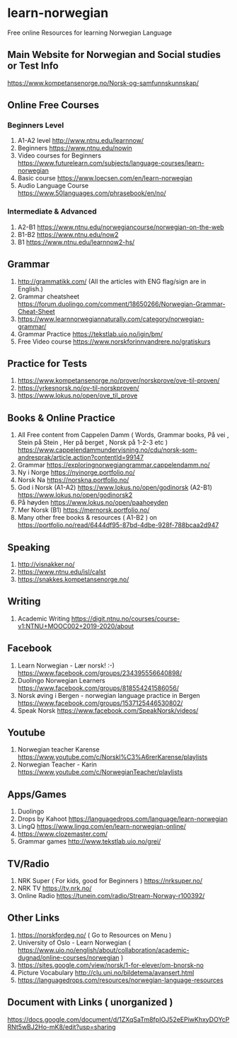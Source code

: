 # learn-norwegian
Free online Resources for learning Norwegian Language

## Main Website for Norwegian and Social studies or Test Info
https://www.kompetansenorge.no/Norsk-og-samfunnskunnskap/

## Online Free Courses
### Beginners Level
1. A1-A2 level http://www.ntnu.edu/learnnow/
2. Beginners https://www.ntnu.edu/nowin
3. Video courses for Beginners https://www.futurelearn.com/subjects/language-courses/learn-norwegian
4. Basic course https://www.loecsen.com/en/learn-norwegian
5. Audio Language Course https://www.50languages.com/phrasebook/en/no/
### Intermediate & Advanced
1. A2-B1 https://www.ntnu.edu/norwegiancourse/norwegian-on-the-web
2. B1-B2 https://www.ntnu.edu/now2
3. B1 https://www.ntnu.edu/learnnow2-hs/

## Grammar
1. http://grammatikk.com/ (All the articles with ENG flag/sign are in English.)
2. Grammar cheatsheet https://forum.duolingo.com/comment/18650266/Norwegian-Grammar-Cheat-Sheet
3. https://www.learnnorwegiannaturally.com/category/norwegian-grammar/
4. Grammar Practice https://tekstlab.uio.no/igin/bm/
5. Free Video course https://www.norskforinnvandrere.no/gratiskurs

## Practice for Tests
1. https://www.kompetansenorge.no/prover/norskprove/ove-til-proven/
2. https://yrkesnorsk.no/ov-til-norskproven/
3. https://www.lokus.no/open/ove_til_prove

## Books & Online Practice
1. All Free content from Cappelen Damm ( Words, Grammar books, På vei , Stein på Stein , Her på berget , Norsk på 1-2-3 etc ) 
https://www.cappelendammundervisning.no/cdu/norsk-som-andresprak/article.action?contentId=99147
2. Grammar https://exploringnorwegiangrammar.cappelendamm.no/
3. Ny i Norge https://nyinorge.portfolio.no/
4. Norsk Na https://norskna.portfolio.no/
5. God i Norsk (A1-A2) https://www.lokus.no/open/godinorsk 
(A2-B1) https://www.lokus.no/open/godinorsk2
6. På høyden https://www.lokus.no/open/paahoeyden
7. Mer Norsk (B1) https://mernorsk.portfolio.no/
8. Many other free books & resources ( A1-B2 ) on https://portfolio.no/read/6444df95-87bd-4dbe-928f-788bcaa2d947

## Speaking
1. http://visnakker.no/
2. https://www.ntnu.edu/isl/calst
3. https://snakkes.kompetansenorge.no/

## Writing
1. Academic Writing https://digit.ntnu.no/courses/course-v1:NTNU+MOOC002+2019-2020/about 

## Facebook
1. Learn Norwegian - Lær norsk! :-) https://www.facebook.com/groups/234395556640898/
2. Duolingo Norwegian Learners https://www.facebook.com/groups/818554241586056/
3. Norsk øving i Bergen - norwegian language practice in Bergen https://www.facebook.com/groups/1537125446530802/
4. Speak Norsk https://www.facebook.com/SpeakNorsk/videos/

## Youtube
1. Norwegian teacher Karense https://www.youtube.com/c/Norskl%C3%A6rerKarense/playlists
2. Norwegian Teacher - Karin https://www.youtube.com/c/NorwegianTeacher/playlists

## Apps/Games
1. Duolingo
2. Drops by Kahoot https://languagedrops.com/language/learn-norwegian
3. LingQ https://www.lingq.com/en/learn-norwegian-online/
4. https://www.clozemaster.com/
5. Grammar games http://www.tekstlab.uio.no/grei/

## TV/Radio
1. NRK Super ( For kids, good for Beginners ) https://nrksuper.no/
2. NRK TV https://tv.nrk.no/
3. Online Radio https://tunein.com/radio/Stream-Norway-r100392/

## Other Links
1. https://norskfordeg.no/ ( Go to Resources on Menu )
2. University of Oslo - Learn Norwegian ( https://www.uio.no/english/about/collaboration/academic-dugnad/online-courses/norwegian )
3. https://sites.google.com/view/norsk/1-for-elever/om-bnorsk-no
4. Picture Vocabulary http://clu.uni.no/bildetema/avansert.html
5. https://languagedrops.com/resources/norwegian-language-resources

## Document with Links ( unorganized )
https://docs.google.com/document/d/1ZXqSaTm8fpIOJ52eEPiwKhxyDOYcPRNt5wBJ2Ho-mK8/edit?usp=sharing
